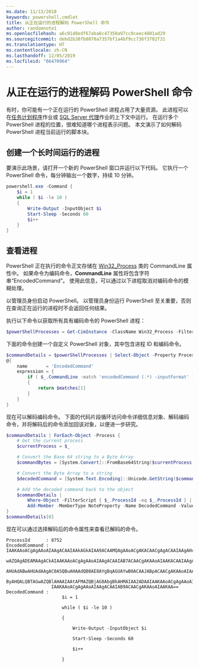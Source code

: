 ```yaml
---
ms.date: 11/13/2018
keywords: powershell,cmdlet
title: 从正在运行的进程解码 PowerShell 命令
author: randomnote1
ms.openlocfilehash: a6c01d8edf67aba6c47350a97cc0ceec4801ad29
ms.sourcegitcommit: debd2b38fb8070a7357bf1a4bf9cc736f3702f31
ms.translationtype: HT
ms.contentlocale: zh-CN
ms.lasthandoff: 12/05/2019
ms.locfileid: "66470964"
---
```

# <a name="decode-a-powershell-command-from-a-running-process"></a>从正在运行的进程解码 PowerShell 命令

有时，你可能有一个正在运行的 PowerShell 进程占用了大量资源。
此进程可以在[任务计划程序][]作业或 [SQL Server 代理][]作业的上下文中运行。 在运行多个 PowerShell 进程的位置，很难知道哪个进程表示问题。 本文演示了如何解码 PowerShell 进程当前运行的脚本块。

## <a name="create-a-long-running-process"></a>创建一个长时间运行的进程

要演示此场景，请打开一个新的 PowerShell 窗口并运行以下代码。 它执行一个 PowerShell 命令，每分钟输出一个数字，持续 10 分钟。

```powershell
powershell.exe -Command {
    $i = 1
    while ( $i -le 10 )
    {
        Write-Output -InputObject $i
        Start-Sleep -Seconds 60
        $i++
    }
}
```

## <a name="view-the-process"></a>查看进程

PowerShell 正在执行的命令正文存储在 [Win32_Process][] 类的 CommandLine  属性中。 如果命令为编码命令，**CommandLine** 属性将包含字符串“EncodedCommand”。 使用此信息，可以通过以下进程取消对编码命令的模糊处理。

以管理员身份启动 PowerShell。 以管理员身份运行 PowerShell 至关重要，否则在查询正在运行的进程时不会返回任何结果。

执行以下命令以获取所有具有编码命令的 PowerShell 进程：

```powershell
$powerShellProcesses = Get-CimInstance -ClassName Win32_Process -Filter 'CommandLine LIKE "%EncodedCommand%"'
```

下面的命令创建一个自定义 PowerShell 对象，其中包含进程 ID 和编码命令。

```powershell
$commandDetails = $powerShellProcesses | Select-Object -Property ProcessId,
@{
    name       = 'EncodedCommand'
    expression = {
        if ( $_.CommandLine -match 'encodedCommand (.*) -inputFormat' )
        {
            return $matches[1]
        }
    }
}
```

现在可以解码编码命令。 下面的代码片段循环访问命令详细信息对象、解码编码命令，并将解码后的命令添加回该对象，以便进一步研究。

```powershell
$commandDetails | ForEach-Object -Process {
    # Get the current process
    $currentProcess = $_

    # Convert the Base 64 string to a Byte Array
    $commandBytes = [System.Convert]::FromBase64String($currentProcess.EncodedCommand)

    # Convert the Byte Array to a string
    $decodedCommand = [System.Text.Encoding]::Unicode.GetString($commandBytes)

    # Add the decoded command back to the object
    $commandDetails |
        Where-Object -FilterScript { $_.ProcessId -eq $_.ProcessId } |
        Add-Member -MemberType NoteProperty -Name DecodedCommand -Value $decodedCommand
}
$commandDetails[0]
```

现在可以通过选择解码后的命令属性来查看已解码的命令。

```output
ProcessId      : 8752
EncodedCommand : IAAKAAoACgAgAAoAIAAgACAAIAAkAGkAIAA9ACAAMQAgAAoACgAKACAACgAgACAAIAAgAHcAaABpAGwAZQAgACgAIAAkAGkAIAAtAG
                 wAZQAgADEAMAAgACkAIAAKAAoACgAgAAoAIAAgACAAIAB7ACAACgAKAAoAIAAKACAAIAAgACAAIAAgACAAIABXAHIAaQB0AGUALQBP
                 AHUAdABwAHUAdAAgAC0ASQBuAHAAdQB0AE8AYgBqAGUAYwB0ACAAJABpACAACgAKAAoAIAAKACAAIAAgACAAIAAgACAAIABTAHQAYQ
                 ByAHQALQBTAGwAZQBlAHAAIAAtAFMAZQBjAG8AbgBkAHMAIAA2ADAAIAAKAAoACgAgAAoAIAAgACAAIAAgACAAIAAgACQAaQArACsA
                 IAAKAAoACgAgAAoAIAAgACAAIAB9ACAACgAKAAoAIAAKAA==
DecodedCommand :
                     $i = 1

                     while ( $i -le 10 )

                     {

                         Write-Output -InputObject $i

                         Start-Sleep -Seconds 60

                         $i++

                     }
```

[任务计划程序]: /windows/desktop/TaskSchd/task-scheduler-start-page
[SQL Server 代理]: /sql/ssms/agent/sql-server-agent
[Win32_Process]: /windows/desktop/CIMWin32Prov/win32-process
